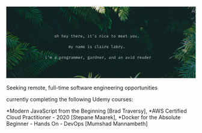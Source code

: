
![](https://raw.githubusercontent.com/claire-labry/claire-labry/master/img/heythere.png)

Seeking remote, full-time software engineering opportunities  

currently completing the following Udemy courses:

*Modern JavaScript from the Beginning [Brad Traversy], 
*AWS Certified Cloud Practitioner - 2020 [Stepane Maarek], 
*Docker for the Absolute Beginner - Hands On - DevOps [Mumshad Mannambeth] 

